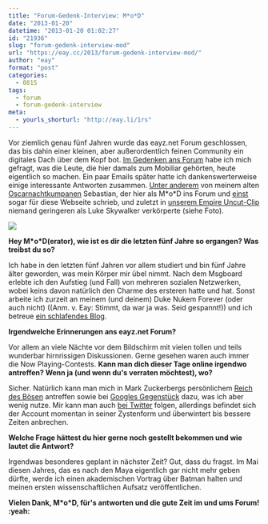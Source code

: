 ```yaml
---
title: "Forum-Gedenk-Interview: M*o*D"
date: "2013-01-20"
datetime: "2013-01-20 01:02:27"
id: "21936"
slug: "forum-gedenk-interview-mod"
url: "https://eay.cc/2013/forum-gedenk-interview-mod/"
author: "eay"
format: "post"
categories:
  - 0815
tags:
  - forum
  - forum-gedenk-interview
meta:
  - yourls_shorturl: "http://eay.li/1rs"
---
```


Vor ziemlich genau fünf Jahren wurde das eayz.net Forum geschlossen, das bis dahin einer kleinen, aber außerordentlich feinen Community ein digitales Dach über dem Kopf bot. [Im Gedenken ans Forum](//eay.cc/2013/remembering-das-forum/) habe ich mich gefragt, was die Leute, die hier damals zum Mobiliar gehörten, heute eigentlich so machen. Ein paar Emails später hatte ich dankenswerterweise einige interessante Antworten zusammen. [Unter anderem](//eay.cc/tag/forum-gedenk-interview/) von meinem alten [Oscarnachtkumpanen](//eay.cc/2012/oscar-prognose-2012/) Sebastian, der hier als M\*o\*D ins Forum und [einst](//eay.cc/2013/10-jahre-eayz/) sogar für diese Webseite schrieb, und zuletzt in [unserem Empire Uncut-Clip](//eay.cc/2012/unsere-empire-uncut-szene/) niemand geringeren als Luke Skywalker verkörperte (siehe Foto).

![](https://eay.cc/uploads/2013/forum_interview_mod.jpg)

**Hey M\*o\*D(erator), wie ist es dir die letzten fünf Jahre so ergangen? Was treibst du so?**

Ich habe in den letzten fünf Jahren vor allem studiert und bin fünf Jahre älter geworden, was mein Körper mir übel nimmt. Nach dem Msgboard erlebte ich den Aufstieg (und Fall) von mehreren sozialen Netzwerken, wobei keins davon natürlich den Charme des ersteren hatte und hat. Sonst arbeite ich zurzeit an meinem (und deinem) Duke Nukem Forever (oder auch nicht) ((Anm. v. Eay: Stimmt, da war ja was. Seid gespannt!)) und ich betreue [ein schlafendes Blog](http://konjunktivleben.wordpress.com/).

**Irgendwelche Erinnerungen ans eayz.net Forum?**

Vor allem an viele Nächte vor dem Bildschirm mit vielen tollen und teils wunderbar hirnrissigen Diskussionen. Gerne gesehen waren auch immer die Now Playing-Contests. **Kann man dich dieser Tage online irgendwo antreffen? Wenn ja (und wenn du's verraten möchtest), wo?**

Sicher. Natürlich kann man mich in Mark Zuckerbergs persönlichem [Reich des Bösen](https://www.facebook.com/sebastian.winand) antreffen sowie bei [Googles Gegenstück](https://plus.google.com/u/0/106130074352629957831) dazu, was ich aber wenig nutze. Mir kann man auch [bei Twitter](https://twitter.com/mod85) folgen, allerdings befindet sich der Account momentan in seiner Zystenform und überwintert bis bessere Zeiten anbrechen.

**Welche Frage hättest du hier gerne noch gestellt bekommen und wie lautet die Antwort?**

Irgendwas besonderes geplant in nächster Zeit? Gut, dass du fragst. Im Mai diesen Jahres, das es nach den Maya eigentlich gar nicht mehr geben dürfte, werde ich einen akademischen Vortrag über Batman halten und meinen ersten wissenschaftlichen Aufsatz veröffentlichen.

**Vielen Dank, M\*o\*D, für's antworten und die gute Zeit im und ums Forum! :yeah:**
